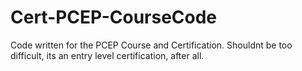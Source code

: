 # Cert-PCEP-CourseCode
Code written for the PCEP Course and Certification. Shouldnt be too difficult, its an entry level certification, after all.
